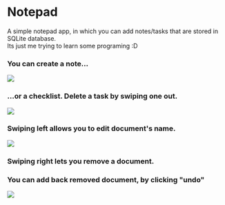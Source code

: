 # Notepad
A simple notepad app, in which you can add notes/tasks that are stored in SQLite database.  
Its just me trying to learn some programing :D

### You can create a note...
<a href="https://imgflip.com/gif/3elwxe"><img src="https://i.imgflip.com/3elwxe.gif"/></a>  
### ...or a checklist. Delete a task by swiping one out.
<a href="https://imgflip.com/gif/3elwd7"><img src="https://i.imgflip.com/3elwd7.gif"/></a>  
### Swiping left allows you to edit document's name.
<a href="https://imgflip.com/gif/3elx4y"><img src="https://i.imgflip.com/3elx4y.gif"/></a>  
### Swiping right lets you remove a document.  
### You can add back removed document, by clicking "undo"  
<a href="https://imgflip.com/gif/3elxcp"><img src="https://i.imgflip.com/3elxcp.gif"/></a>
